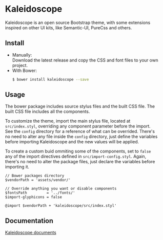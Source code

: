 # Kaleidoscope

Kaleidoscope is an open source Bootstrap theme, with some extensions inspired on other UI kits, like Semantic-UI, PureCss and others.

## Install

- Manually:  
  Download the latest release and copy the CSS and font files to your own project.
- With Bower:  
  ```bash
  $ bower install kaleidoscope --save
  ```

## Usage

The bower package includes source stylus files and the built CSS file. The built CSS file includes all the components.

To customize the theme, import the main stylus file, located at <code>src/index.styl</code>, overriding any component parameter before the import. See the <code>config</code> directory for a reference of what can be overrided. There's no need to alter any file inside the <code>config</code> directory, just define the variables before importing Kaleidoscope and the new values will be applied.

To create a custom buid ommiting some of the components, set to <code>false</code> any of the import directives defined in <code>src/import-config.styl</code>. Again, there's no need to alter the package files, just declare the variables before importing it.

```stylus
// Bower packages directory
$vendorPath = 'assets/vendor/'

// Override anything you want or disable components
$fontsPath         = '../fonts/'
$import-glyphicons = false

@import $vendorPath + 'kaleidoscope/src/index.styl'
```


## Documentation

[Kaleidoscope documents](https://github.com/mosaiqo/kaleidoscope)
